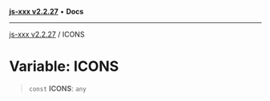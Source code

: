 [**js-xxx v2.2.27**](../README.md) • **Docs**

***

[js-xxx v2.2.27](../README.md) / ICONS

# Variable: ICONS

> `const` **ICONS**: `any`
